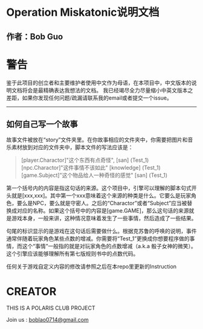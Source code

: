 # Operation Miskatonic说明文档
## 作者：Bob Guo

# 警告
鉴于此项目的创立者和主要维护者使用中文作为母语，在本项目中，中文版本的说明文档将会是最精确表达我想法的文档。
我已经竭尽全力尽量缩小中英文版本之差距，如果你发现任何问题/疏漏请联系我的email或者提交一个issue。
***
## 如何自己写一个故事
故事文件被放在“story”文件夹里。在你故事相应的文件夹中，你需要把图片和音乐素材放到对应的文件夹中，脚本文件的写法应该是：
> [player.Charactor]"这个东西有点奇怪", [san] (Test_1)  
> [npc.Charactor]"这件事情不该如此" [knowledge] (Test_1)    
> [game.Subject]"这个物品给人一种奇怪的感觉" [san] (Test_1)  

第一个括号内的内容是指这句话的来源。这个项目中，引擎可以理解的脚本句式开头就是[xxx,xxx]。其中第一个xxx意味着这个来源的种类是什么。它要么是玩家角色，要么是NPC，要么就是守密人。之后的“Charactor”或者“Subject”应当被替换成对应的名称。如果这个括号中的内容是[game.GAME]，那么这句话的来源就是游戏本身，一般来讲，这种情况意味着发生了一些事情，然后造成了一些结果。  

句尾的标识显示的是游戏在这句话后需要做什么。根据克苏鲁的呼唤的说明，事件通常伴随着玩家角色某些点数的增减。你需要将“Test_1”更换成你想要程序做的事情，而这个“事情”一般指的就是对玩家角色的点数增减（a.k.a 骰子女神的微笑）。这个引擎应该能够理解所有第七版规则书中的点数代码。  

任何关于游戏自定义内容的修改请参照之后在本repo里更新的Instruction

# CREATOR
THIS IS A POLARIS CLUB PROJECT  

Join us : boblao0714@gmail.com 